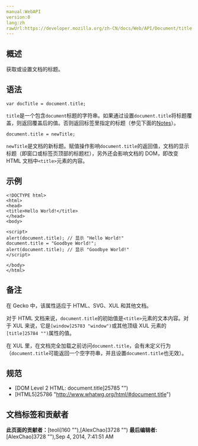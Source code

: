 ```yaml
---
manual:WebAPI
version:0
lang:zh
rawUrl:https://developer.mozilla.org/zh-CN/docs/Web/API/Document/title
---
```






## 概述<a name="Summary"></a>


获取或设置文档的标题。


## 语法<a name="Syntax"></a>

```
var docTitle = document.title;

```


`title`是一个包含`document`标题的字符串。如果通过设置`document.title`将标题覆盖，则返回覆盖后的值。否则返回标签里指定的标题（参见下面的[Notes](%8692#Notes "")）。


```
document.title = newTitle;

```


`newTitle`是文档的新标题。赋值操作影响`document.title`的返回值，文档的显示标题（即窗口或标签页顶部的标题栏），另外还会影响文档的 DOM，即改变 HTML 文档中`<title>`元素的内容。


## 示例<a name="Example"></a>

```
<!DOCTYPE html>
<html>
<head>
<title>Hello World!</title> 
</head>
<body>

<script>
alert(document.title); // 显示 "Hello World!"
document.title = "Goodbye World!";
alert(document.title); // 显示 "Goodbye World!"
</script>

</body>
</html>
```

## 备注<a name="Notes"></a>


在 Gecko 中，该属性适应于 HTML、SVG、XUL 和其他文档。



对于 HTML 文档来说，`document.title`的初始值是`<title>`元素的文本内容。对于 XUL 来说，它是`[window]25783 "window")`或其他顶级 XUL 元素的`[title]25784 "")`属性的值。



在 XUL 里，在文档完全加载之前访问`document.title`，会有未定义行为（`document.title`可能返回一个空字符串，并且设置`document.title`也无效）。


## 规范<a name="Specification"></a>

* [DOM Level 2 HTML: document.title]25785 "")
* [HTML5]25786 "http://www.whatwg.org/html/#document.title")



## 文档标签和贡献者
**此页面的贡献者：**[teoli]160 ""),[AlexChao]3728 "")
**最后编辑者:**[AlexChao]3728 ""),<time>Sep 4, 2014, 7:41:51 AM</time>


